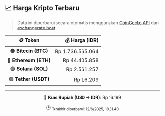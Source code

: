 

<!-- HARGA_KRIPTO -->
## 📈 Harga Kripto Terbaru

> Data ini diperbarui secara otomatis menggunakan [CoinGecko API](https://www.coingecko.com/) dan [exchangerate.host](https://exchangerate.host/)

<div align="center">

| 🪙 Token | 💰 Harga (IDR) |
|:------:|---------------:|
| 🟠 **Bitcoin (BTC)**   | Rp 1.736.565.064 |
| 🔵 **Ethereum (ETH)**  | Rp 44.405.858 |
| 🟣 **Solana (SOL)**    | Rp 2.561.257 |
| 🟢 **Tether (USDT)**   | Rp 16.209 |

---

💱 **Kurs Rupiah (USD → IDR)**: Rp 16.199

🕒 <sub>Terakhir diperbarui: 12/6/2025, 18.31.40</sub>

</div>
<!-- /HARGA_KRIPTO -->